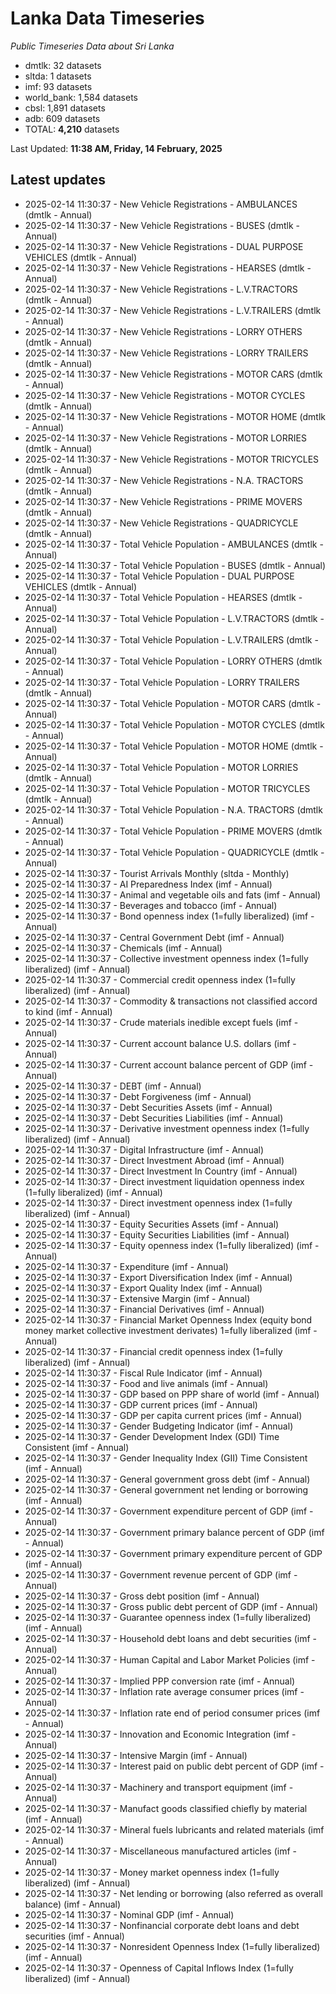 # Lanka Data Timeseries
*Public Timeseries Data about Sri Lanka*

* dmtlk: 32 datasets
* sltda: 1 datasets
* imf: 93 datasets
* world_bank: 1,584 datasets
* cbsl: 1,891 datasets
* adb: 609 datasets
* TOTAL: **4,210** datasets

Last Updated: **11:38 AM, Friday, 14 February, 2025**

## Latest updates

* 2025-02-14 11:30:37 - New Vehicle Registrations - AMBULANCES (dmtlk - Annual)
* 2025-02-14 11:30:37 - New Vehicle Registrations - BUSES (dmtlk - Annual)
* 2025-02-14 11:30:37 - New Vehicle Registrations - DUAL PURPOSE VEHICLES (dmtlk - Annual)
* 2025-02-14 11:30:37 - New Vehicle Registrations - HEARSES (dmtlk - Annual)
* 2025-02-14 11:30:37 - New Vehicle Registrations - L.V.TRACTORS (dmtlk - Annual)
* 2025-02-14 11:30:37 - New Vehicle Registrations - L.V.TRAILERS (dmtlk - Annual)
* 2025-02-14 11:30:37 - New Vehicle Registrations - LORRY OTHERS (dmtlk - Annual)
* 2025-02-14 11:30:37 - New Vehicle Registrations - LORRY TRAILERS (dmtlk - Annual)
* 2025-02-14 11:30:37 - New Vehicle Registrations - MOTOR CARS (dmtlk - Annual)
* 2025-02-14 11:30:37 - New Vehicle Registrations - MOTOR CYCLES (dmtlk - Annual)
* 2025-02-14 11:30:37 - New Vehicle Registrations - MOTOR HOME (dmtlk - Annual)
* 2025-02-14 11:30:37 - New Vehicle Registrations - MOTOR LORRIES (dmtlk - Annual)
* 2025-02-14 11:30:37 - New Vehicle Registrations - MOTOR TRICYCLES (dmtlk - Annual)
* 2025-02-14 11:30:37 - New Vehicle Registrations - N.A. TRACTORS (dmtlk - Annual)
* 2025-02-14 11:30:37 - New Vehicle Registrations - PRIME MOVERS (dmtlk - Annual)
* 2025-02-14 11:30:37 - New Vehicle Registrations - QUADRICYCLE (dmtlk - Annual)
* 2025-02-14 11:30:37 - Total Vehicle Population - AMBULANCES (dmtlk - Annual)
* 2025-02-14 11:30:37 - Total Vehicle Population - BUSES (dmtlk - Annual)
* 2025-02-14 11:30:37 - Total Vehicle Population - DUAL PURPOSE VEHICLES (dmtlk - Annual)
* 2025-02-14 11:30:37 - Total Vehicle Population - HEARSES (dmtlk - Annual)
* 2025-02-14 11:30:37 - Total Vehicle Population - L.V.TRACTORS (dmtlk - Annual)
* 2025-02-14 11:30:37 - Total Vehicle Population - L.V.TRAILERS (dmtlk - Annual)
* 2025-02-14 11:30:37 - Total Vehicle Population - LORRY OTHERS (dmtlk - Annual)
* 2025-02-14 11:30:37 - Total Vehicle Population - LORRY TRAILERS (dmtlk - Annual)
* 2025-02-14 11:30:37 - Total Vehicle Population - MOTOR CARS (dmtlk - Annual)
* 2025-02-14 11:30:37 - Total Vehicle Population - MOTOR CYCLES (dmtlk - Annual)
* 2025-02-14 11:30:37 - Total Vehicle Population - MOTOR HOME (dmtlk - Annual)
* 2025-02-14 11:30:37 - Total Vehicle Population - MOTOR LORRIES (dmtlk - Annual)
* 2025-02-14 11:30:37 - Total Vehicle Population - MOTOR TRICYCLES (dmtlk - Annual)
* 2025-02-14 11:30:37 - Total Vehicle Population - N.A. TRACTORS (dmtlk - Annual)
* 2025-02-14 11:30:37 - Total Vehicle Population - PRIME MOVERS (dmtlk - Annual)
* 2025-02-14 11:30:37 - Total Vehicle Population - QUADRICYCLE (dmtlk - Annual)
* 2025-02-14 11:30:37 - Tourist Arrivals Monthly (sltda - Monthly)
* 2025-02-14 11:30:37 - AI Preparedness Index (imf - Annual)
* 2025-02-14 11:30:37 - Animal and vegetable oils and fats (imf - Annual)
* 2025-02-14 11:30:37 - Beverages and tobacco (imf - Annual)
* 2025-02-14 11:30:37 - Bond openness index (1=fully liberalized) (imf - Annual)
* 2025-02-14 11:30:37 - Central Government Debt (imf - Annual)
* 2025-02-14 11:30:37 - Chemicals (imf - Annual)
* 2025-02-14 11:30:37 - Collective investment openness index (1=fully liberalized) (imf - Annual)
* 2025-02-14 11:30:37 - Commercial credit openness index (1=fully liberalized) (imf - Annual)
* 2025-02-14 11:30:37 - Commodity & transactions not classified accord to kind (imf - Annual)
* 2025-02-14 11:30:37 - Crude materials inedible except fuels (imf - Annual)
* 2025-02-14 11:30:37 - Current account balance U.S. dollars (imf - Annual)
* 2025-02-14 11:30:37 - Current account balance percent of GDP (imf - Annual)
* 2025-02-14 11:30:37 - DEBT (imf - Annual)
* 2025-02-14 11:30:37 - Debt Forgiveness (imf - Annual)
* 2025-02-14 11:30:37 - Debt Securities Assets (imf - Annual)
* 2025-02-14 11:30:37 - Debt Securities Liabilities (imf - Annual)
* 2025-02-14 11:30:37 - Derivative investment openness index (1=fully liberalized) (imf - Annual)
* 2025-02-14 11:30:37 - Digital Infrastructure (imf - Annual)
* 2025-02-14 11:30:37 - Direct Investment Abroad (imf - Annual)
* 2025-02-14 11:30:37 - Direct Investment In Country (imf - Annual)
* 2025-02-14 11:30:37 - Direct investment liquidation openness index (1=fully liberalized) (imf - Annual)
* 2025-02-14 11:30:37 - Direct investment openness index (1=fully liberalized) (imf - Annual)
* 2025-02-14 11:30:37 - Equity Securities Assets (imf - Annual)
* 2025-02-14 11:30:37 - Equity Securities Liabilities (imf - Annual)
* 2025-02-14 11:30:37 - Equity openness index (1=fully liberalized) (imf - Annual)
* 2025-02-14 11:30:37 - Expenditure (imf - Annual)
* 2025-02-14 11:30:37 - Export Diversification Index (imf - Annual)
* 2025-02-14 11:30:37 - Export Quality Index (imf - Annual)
* 2025-02-14 11:30:37 - Extensive Margin (imf - Annual)
* 2025-02-14 11:30:37 - Financial Derivatives (imf - Annual)
* 2025-02-14 11:30:37 - Financial Market Openness Index (equity bond money market collective investment derivates) 1=fully liberalized (imf - Annual)
* 2025-02-14 11:30:37 - Financial credit openness index (1=fully liberalized) (imf - Annual)
* 2025-02-14 11:30:37 - Fiscal Rule Indicator (imf - Annual)
* 2025-02-14 11:30:37 - Food and live animals (imf - Annual)
* 2025-02-14 11:30:37 - GDP based on PPP share of world (imf - Annual)
* 2025-02-14 11:30:37 - GDP current prices (imf - Annual)
* 2025-02-14 11:30:37 - GDP per capita current prices (imf - Annual)
* 2025-02-14 11:30:37 - Gender Budgeting Indicator (imf - Annual)
* 2025-02-14 11:30:37 - Gender Development Index (GDI) Time Consistent (imf - Annual)
* 2025-02-14 11:30:37 - Gender Inequality Index (GII) Time Consistent (imf - Annual)
* 2025-02-14 11:30:37 - General government gross debt (imf - Annual)
* 2025-02-14 11:30:37 - General government net lending or borrowing (imf - Annual)
* 2025-02-14 11:30:37 - Government expenditure percent of GDP (imf - Annual)
* 2025-02-14 11:30:37 - Government primary balance percent of GDP (imf - Annual)
* 2025-02-14 11:30:37 - Government primary expenditure percent of GDP (imf - Annual)
* 2025-02-14 11:30:37 - Government revenue percent of GDP (imf - Annual)
* 2025-02-14 11:30:37 - Gross debt position (imf - Annual)
* 2025-02-14 11:30:37 - Gross public debt percent of GDP (imf - Annual)
* 2025-02-14 11:30:37 - Guarantee openness index (1=fully liberalized) (imf - Annual)
* 2025-02-14 11:30:37 - Household debt loans and debt securities (imf - Annual)
* 2025-02-14 11:30:37 - Human Capital and Labor Market Policies (imf - Annual)
* 2025-02-14 11:30:37 - Implied PPP conversion rate (imf - Annual)
* 2025-02-14 11:30:37 - Inflation rate average consumer prices (imf - Annual)
* 2025-02-14 11:30:37 - Inflation rate end of period consumer prices (imf - Annual)
* 2025-02-14 11:30:37 - Innovation and Economic Integration (imf - Annual)
* 2025-02-14 11:30:37 - Intensive Margin (imf - Annual)
* 2025-02-14 11:30:37 - Interest paid on public debt percent of GDP (imf - Annual)
* 2025-02-14 11:30:37 - Machinery and transport equipment (imf - Annual)
* 2025-02-14 11:30:37 - Manufact goods classified chiefly by material (imf - Annual)
* 2025-02-14 11:30:37 - Mineral fuels lubricants and related materials (imf - Annual)
* 2025-02-14 11:30:37 - Miscellaneous manufactured articles (imf - Annual)
* 2025-02-14 11:30:37 - Money market openness index (1=fully liberalized) (imf - Annual)
* 2025-02-14 11:30:37 - Net lending or borrowing (also referred as overall balance) (imf - Annual)
* 2025-02-14 11:30:37 - Nominal GDP (imf - Annual)
* 2025-02-14 11:30:37 - Nonfinancial corporate debt loans and debt securities (imf - Annual)
* 2025-02-14 11:30:37 - Nonresident Openness Index (1=fully liberalized) (imf - Annual)
* 2025-02-14 11:30:37 - Openness of Capital Inflows Index (1=fully liberalized) (imf - Annual)